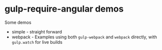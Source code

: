 gulp-require-angular demos
=======================

Some demos

* simple - straight forward
* webpack - Examples using both `gulp-webpack` and `webpack` directly, with `gulp.watch` for live builds

